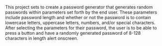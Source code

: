 This project sets to create a password generator that generates random passwords within parameters set forth by the end user. These parameters include password length and whether or not the password is to contain lowercase letters, uppercase letters, numbers, and/or special characters. After selecting the parameters for their password, the user is to be able to press a button and have a randomly generated password of 8-128 characters in length alert onscreen.